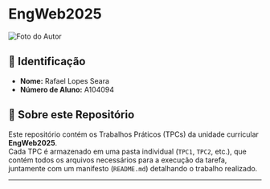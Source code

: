 # EngWeb2025

![Foto do Autor](https://avatars.githubusercontent.com/u/88705264?v=4)

## 📌 Identificação  
- **Nome:** Rafael Lopes Seara
- **Número de Aluno:** A104094

## 📖 Sobre este Repositório  
Este repositório contém os Trabalhos Práticos (TPCs) da unidade curricular **EngWeb2025**.  
Cada TPC é armazenado em uma pasta individual (`TPC1`, `TPC2`, etc.), que contém todos os arquivos necessários para a execução da tarefa, juntamente com um manifesto (`README.md`) detalhando o trabalho realizado.

---
